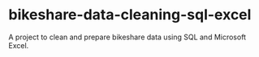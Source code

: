 # bikeshare-data-cleaning-sql-excel
A project to clean and prepare bikeshare data using SQL and Microsoft Excel.
